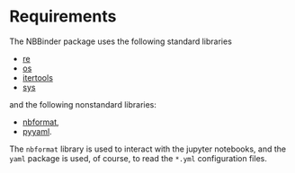 # Requirements

The NBBinder package uses the following standard libraries

- [re](https:/docs.python.org/3/library/re.html)
- [os](https:/docs.python.org/3/library/os.html)
- [itertools](https:/docs.python.org/3/library/itertools.html)
- [sys](https:/docs.python.org/3/library/sys.html)

and the following nonstandard libraries:

- [nbformat](https://pypi.org/project/nbformat/),
- [pyyaml](https://pypi.org/project/PyYAML/).

The `nbformat` library is used to interact with the jupyter notebooks, and the `yaml` package is used, of course, to read the `*.yml` configuration files.
